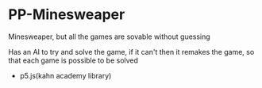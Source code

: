 # PP-Minesweaper
Minesweaper, but all the games are sovable without guessing

Has an AI to try and solve the game, if it can't then it remakes the game, so that each game is possible to be solved

 - p5.js(kahn academy library)

